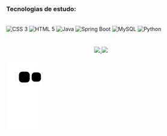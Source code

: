 ### Tecnologias de estudo: 
<div style="display: inline_block"><br>
  <img align="center" alt="CSS 3" height="30" width="40" src="https://cdn.jsdelivr.net/gh/devicons/devicon/icons/css3/css3-plain-wordmark.svg" />
  <img align="center" alt="HTML 5" height="30" width="40" src="https://cdn.jsdelivr.net/gh/devicons/devicon/icons/html5/html5-plain-wordmark.svg" />
  <img align="center" alt="Java" height="30" width="40" src="https://cdn.jsdelivr.net/gh/devicons/devicon/icons/java/java-original-wordmark.svg" />
  <img align="center" alt="Spring Boot" height="30" width="40" src="https://cdn.jsdelivr.net/gh/devicons/devicon/icons/spring/spring-original-wordmark.svg" />
  <img align="center" alt="MySQL" height="30" width="40" src="https://cdn.jsdelivr.net/gh/devicons/devicon/icons/mysql/mysql-original-wordmark.svg" />    
  <img align="center" alt="Python" height="30" width="40" src="https://cdn.jsdelivr.net/gh/devicons/devicon/icons/python/python-original-wordmark.svg" />


  #
</div>
  <div align="center">
    <a href="https://github.com/MariaPaes">
    <img height="180em" src="https://github-readme-stats.vercel.app/api?username=MariaPaes&show_icons=true&theme=dracula&include_all_commits">
    <img height="180em" src="https://github-readme-stats.vercel.app/api/top-langs/?username=MariaPaes&layout=compact&langs_count=7&theme=dra">
  </div>

                                                       
  ![Snake animation](https://github.com/MariaPaes/MariaPaes/blob/output/github-contribution-grid-snake.svg)
</div>


